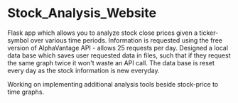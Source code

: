# Stock_Analysis_Website

Flask app which allows you to analyze stock close prices given a ticker-symbol over various time periods.
Information is requested using the free version of AlphaVantage API - allows 25 requests per day.
Designed a local data base which saves user requested data in files, such that if 
they request the same graph twice it won't waste an API call. The data base is reset every day as 
the stock information is new everyday. 

Working on implementing additional analysis tools beside stock-price to time graphs.

